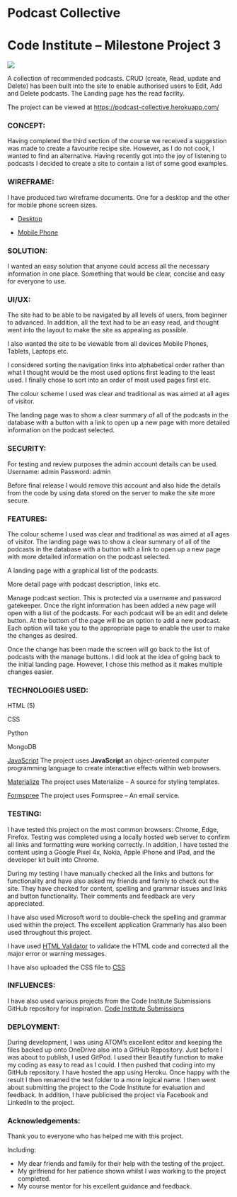 # Podcast Collective

# Code Institute – Milestone Project 3

<img src="https://www.silverheath.co.uk/images/podcasts.jpg" style="margin: 0;">


A collection of recommended podcasts. CRUD (create, Read, update and Delete) has been built into the site to enable authorised users to Edit, Add and Delete podcasts. The Landing page has the read facility.

The project can be viewed at <a>https://podcast-collective.herokuapp.com/</a>



### CONCEPT:
Having completed the third section of the course we received a suggestion was made to create a favourite recipe site. However, as I do not cook, I wanted to find an alternative. Having recently got into the joy of listening to podcasts I decided to create a site to contain a list of some good examples.

### WIREFRAME:
I have produced two wireframe documents. One for a desktop and the other for mobile phone screen sizes.

* <a href="http://www.silverheath.co.uk/images/podcastdesktop.pdf">Desktop</a>

* <a href="http://www.silverheath.co.uk/images/podcastmobile.pdf">Mobile Phone</a>


### SOLUTION:
I wanted an easy solution that anyone could access all the necessary information in one place. Something that would be clear, concise and easy for everyone to use.

### UI/UX:
The site had to be able to be navigated by all levels of users, from beginner to advanced. In addition, all the text had to be an easy read, and thought went into the layout to make the site as appealing as possible.

I also wanted the site to be viewable from all devices Mobile Phones, Tablets, Laptops etc.

I considered sorting the navigation links into alphabetical order rather than what I thought would be the most used options first leading to the least used. I finally chose to sort into an order of most used pages first etc.

The colour scheme I used was clear and traditional as was aimed at all ages of visitor.

The landing page was to show a clear summary of all of the podcasts in the database with a button with a link to open up a new page with more detailed information on the podcast selected.


### SECURITY:

For testing and review purposes the admin account details can be used. Username: admin Password: admin 

Before final release I would remove this account and also hide the details from the code by using data stored on the server to make the site more secure.

### FEATURES:

The colour scheme I used was clear and traditional as was aimed at all ages of visitor.
The landing page was to show a clear summary of all of the podcasts in the database with a button with a link to open up a new page with more detailed information on the podcast selected.

A landing page with a graphical list of the podcasts.

More detail page with podcast description, links etc.

Manage podcast section. This is protected via a username and password gatekeeper. Once the right information has been added a new page will open with a list of the podcasts. For each podcast will be an edit and delete button. At the bottom of the page will be an option to add a new podcast.
Each option will take you to the appropriate page to enable the user to make the changes as desired.

Once the change has been made the screen will go back to the list of podcasts with the manage buttons. I did look at the idea of going back to the initial landing page. However, I chose this method as it makes multiple changes easier.




### TECHNOLOGIES USED:

HTML (5)

CSS

Python

MongoDB

<a href="https://developer.mozilla.org/en-US/docs/Web/JavaScript">JavaScript</a>
The project uses __JavaScript__ an object-oriented computer programming language to create interactive effects within web browsers.

<a href="https://materializecss.com/">Materialize</a>
The project uses Materialize – A source for styling templates.

<a href="https://formspree.io/">Formspree</a>
The project uses Formspree – An email service.



### TESTING:

I have tested this project on the most common browsers: Chrome, Edge, Firefox. Testing was completed using a locally hosted web server to confirm all links and formatting were working correctly. In addition, I have tested the content using a Google Pixel 4x, Nokia, Apple iPhone and IPad, and the developer kit built into Chrome.

During my testing I have manually checked all the links and buttons for functionality and have also asked my friends and family to check out the site. They have checked for content, spelling and grammar issues and links and button functionality. Their comments and feedback are very appreciated.

I have also used Microsoft word to double-check the spelling and grammar used within the project.
The excellent application Grammarly has also been used throughout this project.

I have used <a href="https://validator.w3.org/">HTML Validator</a> to validate the HTML code and corrected all the major error or warning messages.

I have also uploaded the CSS file to <a href="https://jigsaw.w3.org/css-validator/">CSS <a>

### INFLUENCES:
I have also used various projects from the Code Institute Submissions GitHub repository for inspiration.
 <a href="https://github.com/Code-Institute-Submissions" > Code Institute Submissions</a>

### DEPLOYMENT:
During development, I was using ATOM’s excellent editor and keeping the files backed up onto OneDrive also into a GitHub Repository.
Just before I was about to publish, I used GitPod. I used their Beautify function to make my coding as easy to read as I could. I then pushed that coding into my GitHub repository. I have hosted the app using Heroku. Once happy with the result I then renamed the test folder to a more logical name. I then went about submitting the project to the Code Institute for evaluation and feedback. In addition, I have publicised the project via Facebook and LinkedIn to the project.


### Acknowledgements:
Thank you to everyone who has helped me with this project.

Including:
* My dear friends and family for their help with the testing of the project.
* My girlfriend for her patience shown whilst I was working to the project completed.
* My course mentor for his excellent guidance and feedback.

